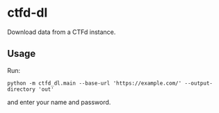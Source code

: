 # ctfd-dl

Download data from a CTFd instance.

## Usage

Run:

```
python -m ctfd_dl.main --base-url 'https://example.com/' --output-directory 'out'
```

and enter your name and password.
